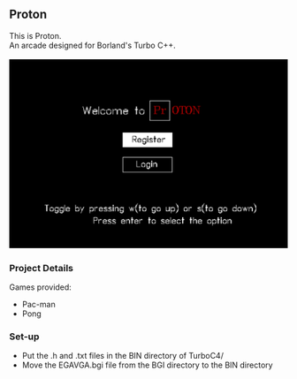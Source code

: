  ## Proton
 This is Proton.   
 An arcade designed for Borland's Turbo C++. \
 \
 ![Proton](/Images/ProtonScreen.png)
 ### Project Details
 Games provided:
 - Pac-man
 - Pong 
 ### Set-up
 - Put the .h and .txt files in the BIN directory of TurboC4/
 - Move the EGAVGA.bgi file from the BGI directory to the BIN directory

 
